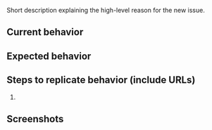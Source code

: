 Short description explaining the high-level reason for the new issue.

## Current behavior


## Expected behavior


## Steps to replicate behavior (include URLs)

1.


## Screenshots